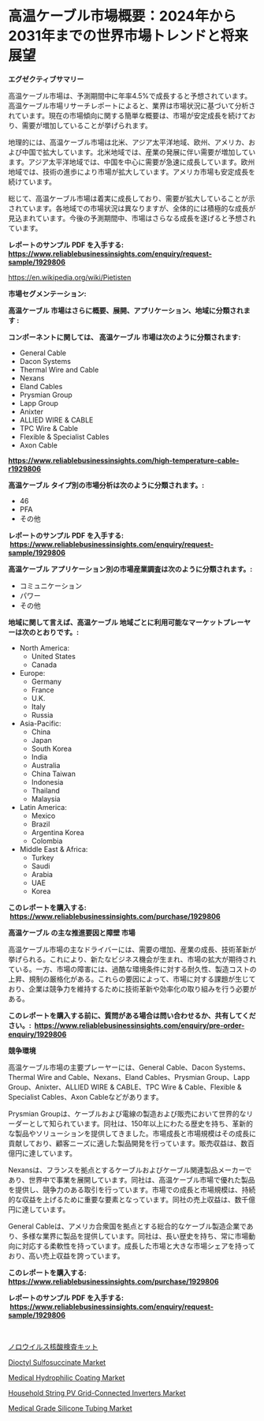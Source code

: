 <p><h1>高温ケーブル市場概要：2024年から2031年までの世界市場トレンドと将来展望</h1></p><p><strong>エグゼクティブサマリー</strong></p>
<p><p>高温ケーブル市場は、予測期間中に年率4.5%で成長すると予想されています。高温ケーブル市場リサーチレポートによると、業界は市場状況に基づいて分析されています。現在の市場傾向に関する簡単な概要は、市場が安定成長を続けており、需要が増加していることが挙げられます。</p><p>地理的には、高温ケーブル市場は北米、アジア太平洋地域、欧州、アメリカ、および中国で拡大しています。北米地域では、産業の発展に伴い需要が増加しています。アジア太平洋地域では、中国を中心に需要が急速に成長しています。欧州地域では、技術の進歩により市場が拡大しています。アメリカ市場も安定成長を続けています。</p><p>総じて、高温ケーブル市場は着実に成長しており、需要が拡大していることが示されています。各地域での市場状況は異なりますが、全体的には積極的な成長が見込まれています。今後の予測期間中、市場はさらなる成長を遂げると予想されています。</p></p>
<p><strong>レポートのサンプル PDF を入手する: <a href="https://www.reliablebusinessinsights.com/enquiry/request-sample/1929806">https://www.reliablebusinessinsights.com/enquiry/request-sample/1929806</a></strong></p>
<p><a href="https://en.wikipedia.org/wiki/Pietisten">https://en.wikipedia.org/wiki/Pietisten</a></p>
<p><strong>市場セグメンテーション:</strong></p>
<p><strong> 高温ケーブル 市場はさらに概要、展開、アプリケーション、地域に分類されます :</strong></p>
<p><strong>コンポーネントに関しては、 高温ケーブル 市場は次のように分類されます: &nbsp;</strong></p>
<p><ul><li>General Cable</li><li>Dacon Systems</li><li>Thermal Wire and Cable</li><li>Nexans</li><li>Eland Cables</li><li>Prysmian Group</li><li>Lapp Group</li><li>Anixter</li><li>ALLIED WIRE & CABLE</li><li>TPC Wire & Cable</li><li>Flexible & Specialist Cables</li><li>Axon Cable</li></ul></p>
<p><strong><a href="https://www.reliablebusinessinsights.com/high-temperature-cable-r1929806">https://www.reliablebusinessinsights.com/high-temperature-cable-r1929806</a></strong></p>
<p><strong> 高温ケーブル タイプ別の市場分析は次のように分類されます。:</strong></p>
<p><ul><li>46</li><li>PFA</li><li>その他</li></ul></p>
<p><strong>レポートのサンプル PDF を入手する: &nbsp;<a href="https://www.reliablebusinessinsights.com/enquiry/request-sample/1929806">https://www.reliablebusinessinsights.com/enquiry/request-sample/1929806</a></strong></p>
<p><strong> 高温ケーブル アプリケーション別の市場産業調査は次のように分類されます。:</strong></p>
<p><ul><li>コミュニケーション</li><li>パワー</li><li>その他</li></ul></p>
<p><strong>地域に関して言えば、高温ケーブル 地域ごとに利用可能なマーケットプレーヤーは次のとおりです。:</strong></p>
<p><ul>
    <li>
        North America:
        <ul>
            <li>United States</li>
            <li>Canada</li>
        </ul>
    </li>
    <li>
        Europe:
        <ul>
            <li>Germany</li>
            <li>France</li>
            <li>U.K.</li>
            <li>Italy</li>
            <li>Russia</li>
        </ul>
    </li>
    <li>
        Asia-Pacific:
        <ul>
            <li>China</li>
            <li>Japan</li>
            <li>South Korea</li>
            <li>India</li>
            <li>Australia</li>
            <li>China Taiwan</li>
            <li>Indonesia</li>
            <li>Thailand</li>
            <li>Malaysia</li>
        </ul>
    </li>
    <li>
        Latin America:
        <ul>
            <li>Mexico</li>
            <li>Brazil</li>
            <li>Argentina Korea</li>
            <li>Colombia</li>
        </ul>
    </li>
    <li>
        Middle East & Africa:
        <ul>
            <li>Turkey</li>
            <li>Saudi</li>
            <li>Arabia</li>
            <li>UAE</li>
            <li>Korea</li>
        </ul>
    </li>
    </ul></p>
<p><strong>このレポートを購入する: &nbsp;<a href="https://www.reliablebusinessinsights.com/purchase/1929806">https://www.reliablebusinessinsights.com/purchase/1929806</a></strong></p>
<p><strong>高温ケーブル の主な推進要因と障壁 市場</strong></p>
<p><p>高温ケーブル市場の主なドライバーには、需要の増加、産業の成長、技術革新が挙げられる。これにより、新たなビジネス機会が生まれ、市場の拡大が期待されている。一方、市場の障害には、過酷な環境条件に対する耐久性、製造コストの上昇、規制の厳格化がある。これらの要因によって、市場に対する課題が生じており、企業は競争力を維持するために技術革新や効率化の取り組みを行う必要がある。</p></p>
<p><strong>このレポートを購入する前に、質問がある場合は問い合わせるか、共有してください。:&nbsp; <a href="https://www.reliablebusinessinsights.com/enquiry/pre-order-enquiry/1929806">https://www.reliablebusinessinsights.com/enquiry/pre-order-enquiry/1929806</a></strong></p>
<p><strong>競争環境</strong></p>
<p><p>高温ケーブル市場の主要プレーヤーには、General Cable、Dacon Systems、Thermal Wire and Cable、Nexans、Eland Cables、Prysmian Group、Lapp Group、Anixter、ALLIED WIRE & CABLE、TPC Wire & Cable、Flexible & Specialist Cables、Axon Cableなどがあります。</p><p>Prysmian Groupは、ケーブルおよび電線の製造および販売において世界的なリーダーとして知られています。同社は、150年以上にわたる歴史を持ち、革新的な製品やソリューションを提供してきました。市場成長と市場規模はその成長に貢献しており、顧客ニーズに適した製品開発を行っています。販売収益は、数百億円に達しています。</p><p>Nexansは、フランスを拠点とするケーブルおよびケーブル関連製品メーカーであり、世界中で事業を展開しています。同社は、高温ケーブル市場で優れた製品を提供し、競争力のある取引を行っています。市場での成長と市場規模は、持続的な収益を上げるために重要な要素となっています。同社の売上収益は、数千億円に達しています。</p><p>General Cableは、アメリカ合衆国を拠点とする総合的なケーブル製造企業であり、多様な業界に製品を提供しています。同社は、長い歴史を持ち、常に市場動向に対応する柔軟性を持っています。成長した市場と大きな市場シェアを持っており、高い売上収益を誇っています。</p></p>
<p><strong>このレポートを購入する: &nbsp; <a href="https://www.reliablebusinessinsights.com/purchase/1929806">https://www.reliablebusinessinsights.com/purchase/1929806</a></strong></p>
<p><strong>レポートのサンプル PDF を入手する: &nbsp;<a href="https://www.reliablebusinessinsights.com/enquiry/request-sample/1929806">https://www.reliablebusinessinsights.com/enquiry/request-sample/1929806</a></strong><strong></strong></p>
<p>&nbsp;</p>
<p><p><a href="https://github.com/RandallRunte2023/Market-Research-Report-List-1/blob/main/1497820175374.md">ノロウイルス核酸検査キット</a></p><p><a href="https://www.linkedin.com/pulse/dioctyl-sulfosuccinate-market-size-amp-share-analysis-growth-y9sse?trackingId=VPecz5vTSqEvLv3d%2FjUhFQ%3D%3D">Dioctyl Sulfosuccinate Market</a></p><p><a href="https://github.com/ernidarwin455/Market-Research-Report-List-1/blob/main/medical-hydrophilic-coating-market.md">Medical Hydrophilic Coating Market</a></p><p><a href="https://www.linkedin.com/pulse/household-string-pv-grid-connected-inverters-market-size-u79se?trackingId=d0br%2FsCtxgUq%2B7JbCgSenw%3D%3D">Household String PV Grid-Connected Inverters Market</a></p><p><a href="https://github.com/rakibtthstu9900/Market-Research-Report-List-1/blob/main/medical-grade-silicone-tubing-market.md">Medical Grade Silicone Tubing Market</a></p></p>
